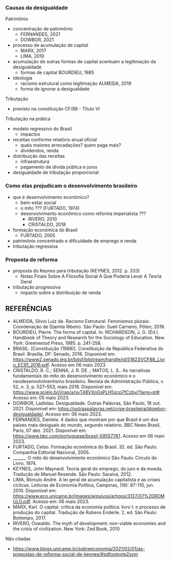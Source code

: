### Causas da desigualdade

Patrimônio
- concentração de patrimônio
  - FERNANDES, 2021
  - DOWBOR, 2021
- processo de acumulação de capital
  - MARX, 2017
  - LIMA, 2010
- acumulação de outras formas de capital acentuam a legitimação da desigualdade
  - formas de capital BOURDIEU, 1985
- ideologia
  - racismo estrutural como legitimação ALMEIDA, 2019
  - forma de ignorar a desigualdade


Tributação
- previsto na constituição CF/88 - Título VI

Tributação na prática
- modelo regressivo do Brasil
  - impactos
- receitas conforme relatório anual oficial
  - quais maiores arrecadações? quem paga mais?
  - dividendos, renda
- distribuição das receitas
  - infraestrutura
  - pagamento de dívida pública e juros
- desigualdade de tributação proporcional


### Como elas prejudicam o desenvolvimento brasileiro
- que é desenvolvimento econômico?
  - bem-estar social
  - o mito ??? (FURTADO, 1974)
  - desenvolvimento econômico como reforma imperialista ???
    - RIVERO, 2010
    - CRISTALDO, 2018
- formação econômica do Brasil
  - FURTADO, 2005
- patrimônio concentrado e dificuldade de emprego e renda
- tributação regressiva

### Proposta de reforma
- proposta do Keynes para tributação (KEYNES, 2012. p. 333)
  - Notas Finais Sobre A Filosofia Social A Que Poderia Levar A Teoria Geral
- tributação progressiva
  - impacto sobre a distribuição de renda


## REFERÊNCIAS
- ALMEIDA, Silvio Luiz de. Racismo Estrutural. Feminismos plurais: Coordenação de Djamila Ribeiro. São Paulo: Sueli Carneiro, Pólen; 2019.
- BOURDIEU, Pierre. The forms of capital. In: RICHARDSON, J. G. (Ed.). Handbook of Theory and Research for the Sociology of Education. New York: Greenwood Press, 1985. p. 241-258.
- BRASIL. [Constituição (1988)]. Constituição da República Federativa do Brasil. Brasília, DF: Senado, 2016. Disponível em: https://www2.senado.leg.br/bdsf/bitstream/handle/id/518231/CF88_Livro_EC91_2016.pdf. Acesso em 06 maio 2023.
- CRISTALDO, R. C.; SENNA, J. R. DE .; MATOS, L. S.. As narrativas fundamentais do mito do desenvolvimento econômico e o neodesenvolvimentismo brasileiro. Revista de Administração Pública, v. 52, n. 3, p. 527–553, maio 2018. Disponível em: https://www.scielo.br/j/rap/a/syT48VXnGsPLH5zcp7fCzbv/?lang=pt#. Acesso em: 05 maio 2023.
- DOWBOR, Ladislau. Desigualdade. Outras Palavras, São Paulo, 18 out. 2021. Disponível em: https://outraspalavras.net/crise-brasileira/ldowbor-desigualdade/. Acesso em: 06 maio 2023.
- FERNANDES, Daniela. 4 dados que mostram por que Brasil é um dos países mais desiguais do mundo, segundo relatório. BBC News Brasil, Paris, 07 dez. 2021. Disponível em: https://www.bbc.com/portuguese/brasil-59557761. Acesso em 06 maio 2023.
- FURTADO, Celso. Formação econômica do Brasil. 32. ed. São Paulo: Companhia Editorial Nacional, 2005.
- ______. O mito do desenvolvimento econômico São Paulo: Círculo do Livro, 1974.
- KEYNES, John Maynard. Teoria geral do emprego, do juro e da moeda. Tradução de Manuel Resende. São Paulo: Saraiva, 2012.
- LIMA, Rômulo André. A lei geral de acumulação capitalista e as crises cíclicas. Leituras de Economia Política, Campinas, (16): 87-110, jun. 2010. Disponível em: https://www.eco.unicamp.br/images/arquivos/artigos/3127/07%20ROMULO.pdf. Acesso em: 06 maio 2023.
- MARX, Karl. O capital: crítica da economia política: livro I: o processo de produção do capital. Tradução de Rubens Enderle. 2. ed. São Paulo: Boitempo, 2017.
- RIVERO, Oswaldo. The myth of development: non-viable economies and the crisis of civilization. New York: Zed Book, 2010


Não citadas
- https://www.blogs.unicamp.br/sobreeconomia/2021/02/01/as-propostas-de-reforma-social-de-keynes/#sdfootnote2sym